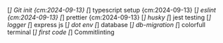 [*] Git init {cm:2024-09-13}
[*] typescript setup {cm:2024-09-13}
[*] eslint {cm:2024-09-13}
[*] prettier {cm:2024-09-13}
[*] husky
[*] jest testing
[*] logger
[*] express js
[*] dot env
[*] database
[*] db-migration
[*] colorfull terminal
[*] first code
[*] Commitlinting

